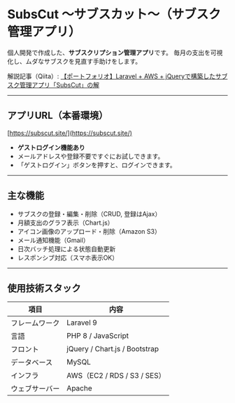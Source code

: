 # SubsCut 〜サブスカット〜（サブスク管理アプリ）

個人開発で作成した、**サブスクリプション管理アプリ**です。
毎月の支出を可視化し、ムダなサブスクを見直す手助けをします。

解説記事（Qiita）: [【ポートフォリオ】Laravel + AWS + jQueryで構築したサブスク管理アプリ「SubsCut」の解](https://qiita.com/latte00/items/60d2d44e81b73f1f48c7)

---

##  アプリURL（本番環境）

[https://subscut.site/](https://subscut.site/)

-  **ゲストログイン機能あり**
  - メールアドレスや登録不要ですぐにお試しできます。
  - 「ゲストログイン」ボタンを押すと、ログインできます。

---

##  主な機能

- サブスクの登録・編集・削除（CRUD, 登録はAjax）
- 月額支出のグラフ表示（Chart.js）
- アイコン画像のアップロード・削除（Amazon S3）
- メール通知機能（Gmail）
- 日次バッチ処理による状態自動更新
- レスポンシブ対応（スマホ表示OK）

---

##  使用技術スタック

| 項目 | 内容 |
|------|------|
| フレームワーク | Laravel 9 |
| 言語 | PHP 8 / JavaScript |
| フロント | jQuery / Chart.js / Bootstrap |
| データベース | MySQL |
| インフラ | AWS（EC2 / RDS / S3 / SES） |
| ウェブサーバー | Apache |
